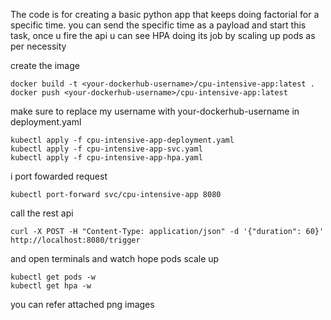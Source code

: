 The code is for creating a basic python app that keeps doing factorial for a specific time.
you can send the specific time as a payload and start this task, 
once u fire the api u can see HPA doing its job by scaling up pods as per necessity

create the image
```
docker build -t <your-dockerhub-username>/cpu-intensive-app:latest .
docker push <your-dockerhub-username>/cpu-intensive-app:latest
```

make sure to replace my username with your-dockerhub-username in deployment.yaml
```
kubectl apply -f cpu-intensive-app-deployment.yaml
kubectl apply -f cpu-intensive-app-svc.yaml
kubectl apply -f cpu-intensive-app-hpa.yaml
```


i port fowarded request
```
kubectl port-forward svc/cpu-intensive-app 8080
```

call the rest api
```
curl -X POST -H "Content-Type: application/json" -d '{"duration": 60}' http://localhost:8080/trigger
```

and open terminals and watch hope pods scale up 
```
kubectl get pods -w
kubectl get hpa -w
```

you can refer attached png images